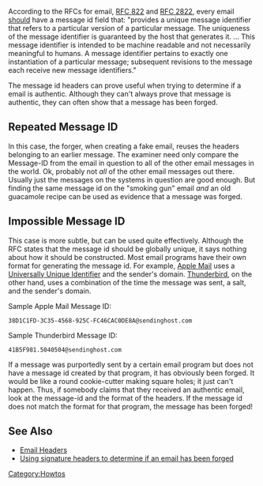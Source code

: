 According to the RFCs for email, [RFC
822](http://www.faqs.org/rfcs/rfc822.html) and [RFC
2822](http://www.faqs.org/rfcs/rfc2822.html), every email
[should](http://www.faqs.org/rfcs/rfc2119.html) have a message id field
that: "provides a unique message identifier that refers to a particular
version of a particular message. The uniqueness of the message
identifier is guaranteed by the host that generates it. ... This message
identifier is intended to be machine readable and not necessarily
meaningful to humans. A message identifier pertains to exactly one
instantiation of a particular message; subsequent revisions to the
message each receive new message identifiers."

The message id headers can prove useful when trying to determine if a
email is authentic. Although they can't always prove that message is
authentic, they can often show that a message has been forged.

## Repeated Message ID

In this case, the forger, when creating a fake email, reuses the headers
belonging to an earlier message. The examiner need only compare the
Message-ID from the email in question to all of the other email messages
in the world. Ok, probably not <em>all</em> of the other email messages
out there. Usually just the messages on the systems in question are good
enough. But finding the same message id on the "smoking gun" email
<em>and</em> an old guacamole recipe can be used as evidence that a
message was forged.

## Impossible Message ID

This case is more subtle, but can be used quite effectively. Although
the RFC states that the message id should be globally unique, it says
nothing about how it should be constructed. Most email programs have
their own format for generating the message id. For example, [Apple
Mail](Apple_Mail_Header_Format "wikilink") uses a [Universally Unique
Identifier](Universally_Unique_Identifier "wikilink") and the sender's
domain. [Thunderbird](Thunderbird_Header_Format "wikilink"), on the
other hand, uses a combination of the time the message was sent, a salt,
and the sender's domain.

Sample Apple Mail Message ID:

    38D1C1FD-3C35-4568-925C-FC46CAC0DE8A@sendinghost.com

Sample Thunderbird Message ID:

    41B5F981.5040504@sendinghost.com

If a message was purportedly sent by a certain email program but does
not have a message id created by that program, it has obviously been
forged. It would be like a round cookie-cutter making square holes; it
just can't happen. Thus, if somebody claims that they received an
authentic email, look at the message-id and the format of the headers.
If the message id does not match the format for that program, the
message has been forged!

## See Also

- [Email Headers](Email_Headers "wikilink")
- [Using signature headers to determine if an email has been
  forged](Using_signature_headers_to_determine_if_an_email_has_been_forged "wikilink")

[Category:Howtos](Category:Howtos "wikilink")